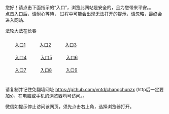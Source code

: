 您好！请点击下面指示的“入口”，浏览此网站是安全的，且为您带来平安。。 <br/>
点击入口后，请耐心等待， 过程中可能会出现无法打开的提示，请忽略，最终会进入网站. </br>

法轮大法在长春<br/>
<div style="padding:10px"><a style="margin:20px" target="_blank" href="https://dgj6qxocml71j.cloudfront.net/2Qpsp?eevencav" id="ccLink1" rel="nofollow">入口1</a> <a target="_blank" style="margin:20px" href="https://d1mqyzljzidhg5.cloudfront.net/2Qpsp?qflgpiw" id="ccLink2" rel="nofollow">入口2</a> <a style="margin:20px" target="_blank" href="https://d10uh1uac3mrv4.cloudfront.net/2Qpsp?iehibpvm" id="ccLink3" rel="nofollow">入口3</a></div>

<div style="padding:10px" ><a style="margin:20px" target="_blank" href="https://dgj6qxocml71j.cloudfront.net/2Qpsp?eevencav" id="ccLink4" rel="nofollow">入口4</a> <a style="margin:20px" href="https://d1mqyzljzidhg5.cloudfront.net/2Qpsp?qflgpiw" target="_blank" id="ccLink5" rel="nofollow">入口5</a> <a style="margin:20px" href="https://d10uh1uac3mrv4.cloudfront.net/2Qpsp?iehibpvm" target="_blank" id="ccLink6" rel="nofollow">入口6</a></div>

<div style="padding:10px"><a style="margin:20px" target="_blank" href="https://dgj6qxocml71j.cloudfront.net/2Qpsp?eevencav" id="ccLink7" rel="nofollow">入口7</a> <a style="margin:20px" href="https://d1mqyzljzidhg5.cloudfront.net/2Qpsp?qflgpiw" target="_blank" id="ccLink8" rel="nofollow">入口8</a> <a style="margin:20px" target="_blank" href="https://d10uh1uac3mrv4.cloudfront.net/2Qpsp?iehibpvm" id="ccLink9" rel="nofollow">入口9</a></div>

<br/>



请复制并记住免翻墙网址 https://github.com/yntd/changchunzx (http后一定要加s)，在电脑或手机的浏览器均可访问。。<br/>

微信如提示停止访问该网页，须先点击右上角，选择浏览器打开。

